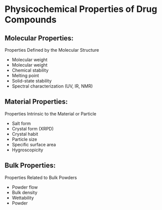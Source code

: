 # Physicochemical Properties of Drug Compounds

## Molecular Properties:
Properties Defined by the Molecular Structure
+ Molecular weight
+ Molecular weight
+ Chemical stability
+ Melting point
+ Solid-state stability
+ Spectral characterization (UV, IR, NMR)


## Material Properties:
Properties Intrinsic to the Material or Particle
+ Salt form
+ Crystal form (XRPD)
+ Crystal habit
+ Particle size
+ Specific surface area
+ Hygroscopicity

## Bulk Properties:
Properties Related to Bulk Powders
+ Powder flow
+ Bulk density
+ Wettability
+ Powder